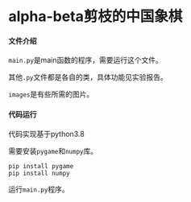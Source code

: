 # alpha-beta剪枝的中国象棋



#### 文件介绍

`main.py`是main函数的程序，需要运行这个文件。

其他`.py`文件都是各自的类，具体功能见实验报告。

`images`是有些所需的图片。



#### 代码运行

代码实现基于python3.8

需要安装`pygame`和`numpy`库。

```
pip install pygame
pip install numpy
```

运行`main.py`程序。

